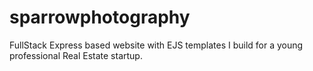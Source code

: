 # sparrowphotography
FullStack Express based website with EJS templates I build for a young professional Real Estate startup.
